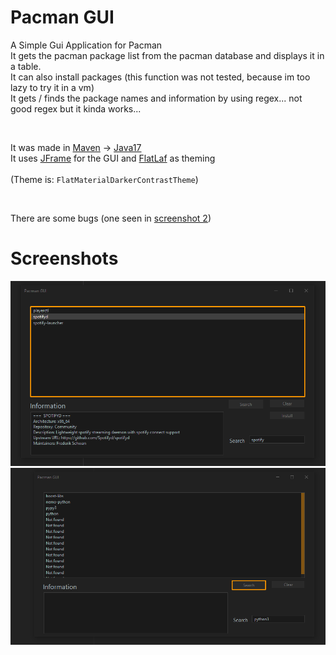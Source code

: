 # Pacman GUI
A Simple Gui Application for Pacman<br>
It gets the pacman package list from the pacman database and displays it in a table.<br>
It can also install packages (this function was not tested, because im too lazy to try it in a vm)<br>
It gets / finds the package names and information by using regex... not good regex but it kinda works...
<br>

<br>

It was made in [Maven](https://maven.apache.org/) -> [Java17](https://www.oracle.com/java/technologies/downloads/#java17)
<br>
It uses [JFrame](https://docs.oracle.com/en/java/javase/17/docs/api/java.desktop/javax/swing/JFrame.html) for the GUI and [FlatLaf](https://github.com/TerrificTable/Custom-Minecraft-Launcher#flatlaf) as theming
<br>
<br>
(Theme is: `FlatMaterialDarkerContrastTheme`)

<br>

There are some bugs (one seen in [screenshot 2](images/img_1.png))


# Screenshots
![img.png](images/img.png)<br>
![img_1.png](images/img_1.png)
